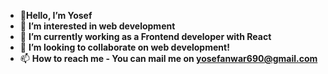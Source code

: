 + 👋**Hello, I’m Yosef**
+ 👀 **I’m interested in web development**
+ 🌱 **I’m currently working as a Frontend developer with React**
+ 💞️ **I’m looking to collaborate on web development!**
+ 📫 **How to reach me - You can mail me on yosefanwar690@gmail.com**
